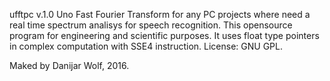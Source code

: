  ufftpc v.1.0
 Uno Fast Fourier Transform for any PC projects where need a real time spectrum analisys for speech recognition. 
 This opensource program for engineering and scientific purposes.
 It uses float type pointers in complex computation with SSE4 instruction.
 License: GNU GPL.
 
 Maked by Danijar Wolf, 2016.
